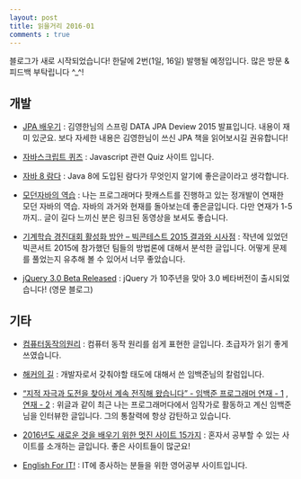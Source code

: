 ```yaml
---
layout: post
title: 읽을거리 2016-01
comments : true
---
```

블로그가 새로 시작되었습니다! 한달에 2번(1일, 16일) 발행될 예정입니다. 많은 방문 & 피드백 부탁립니다 ^_^!

## 개발
* [JPA 배우기](http://serviceapi.rmcnmv.naver.com/flash/outKeyPlayer.nhn?vid=D27B798D516DFB5674A7F9BF709FB4025E42&outKey=V12487e3810f7f167f7ef0da87f37d557eeab09173e9a6baeb6690da87f37d557eeab&controlBarMovable=true&jsCallable=true&skinName=tvcast_white) : 김영한님의 스프링 DATA JPA Deview 2015 발표입니다. 내용이 재미 있군요. 보다 자세한 내용은 김영한님이 쓰신 JPA 책을 읽어보시길 권유합니다! 

* [자바스크립트 퀴즈](http://davidshariff.com/js-quiz/) : Javascript 관련 Quiz 사이트 입니다.

* [자바 8 람다](http://blog.naver.com/PostView.nhn?blogId=tmondev&logNo=220412722908&redirect=Dlog&widgetTypeCall=true) : Java 8에 도입된 람다가 무엇인지 알기에 좋은글이라고 생각합니다.

- [모던자바의 역습](http://www.moreagile.net/2015/12/modernjava1.html) : 나는 프로그래머다 팟캐스트를 진행하고 있는 정개발이 연재한 모던 자바의 역습. 자바의 과거와 현재를 돌아보는데 좋은글입니다. 다만 연재가 1-5까지.. 글이 길다 느끼신 분은 링크된 동영상을 보셔도 좋습니다.

- [기계학습 경진대회 활성화 방안 – 빅콘테스트 2015 결과와 시사점](http://spri.kr/post/13430) : 작년에 있었던 빅콘서트 2015에 참가했던 팀들의 방법론에 대해서 분석한 글입니다. 어떻게 문제를 풀었는지 유추해 볼 수 있어서 너무 좋았습니다.

- [jQuery 3.0 Beta Released](https://blog.jquery.com/2016/01/14/jquery-3-0-beta-released/) : jQuery 가 10주년을 맞아 3.0 베타버전이 출시되었습니다! (영문 블로그)

## 기타

- [컴퓨터동작의원리](https://brunch.co.kr/@insuk/4) : 컴퓨터 동작 원리를 쉽게 표현한 글입니다. 초급자가 읽기 좋게 쓰였습니다.

- [해커의 길](http://www.zdnet.co.kr/column/column_view.asp?artice_id=20151214081719) : 개발자로서 갖춰야할 태도에 대해서 쓴 임백준님의 칼럼입니다.

- [“지적 자극과 도전을 찾아서 계속 전직해 왔습니다” - 임백준 프로그래머 연재 - 1](http://blog.daum.net/humanstory07/65) ,  [연재 - 2](http://blog.daum.net/humanstory07/66) :  위글과 같이 최근 나는 프로그래머다에서 임작가로 활동하고 계신 임백준님을 인터뷰한 글입니다. 그의 통찰력에 항상 감탄하고 있습니다.

- [2016년도 새로운 것을 배우기 위한 멋진 사이트 15가지](http://trendw.kr/life/15-123001.t1m) : 혼자서 공부할 수 있는 사이트를 소개하는 글입니다. 좋은 사이트들이 많군요!

- [English For IT!](http://www.english4it.com/) : IT에 종사하는 분들을 위한 영어공부 사이트입니다.

